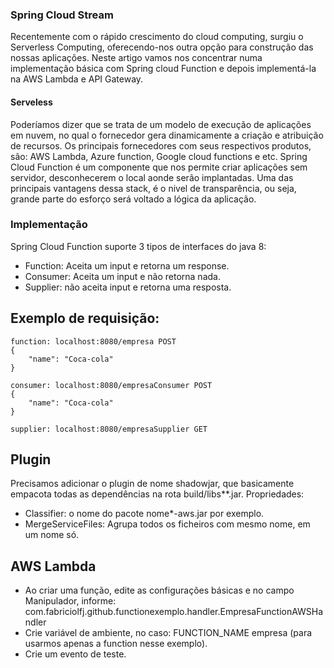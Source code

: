 ### Spring Cloud Stream

Recentemente com o rápido crescimento do cloud computing, surgiu o Serverless Computing, oferecendo-nos outra opção para construção das nossas aplicações.
Neste artigo vamos nos concentrar numa implementação básica com Spring cloud Function e depois implementá-la na AWS Lambda e API Gateway.

#### Serveless
Poderíamos dizer que se trata de um modelo de execução de aplicações em nuvem, no qual o fornecedor gera dinamicamente a criação e atribuição de recursos.
Os principais fornecedores com seus respectivos produtos, são: AWS Lambda, Azure function, Google cloud functions e etc.
Spring Cloud Function é um componente que nos permite criar aplicações sem servidor, desconhecerem o local aonde serão implantadas. Uma das principais vantagens dessa stack, é o nivel de transparência, ou seja, grande parte do esforço será voltado a lógica da aplicação.

### Implementação
Spring Cloud Function suporte 3 tipos de interfaces do java 8:
- Function: Aceita um input e retorna um response.
- Consumer: Aceita um input e não retorna nada.
- Supplier: não aceita input e retorna uma resposta.

## Exemplo de requisição:

```
function: localhost:8080/empresa POST
{
    "name": "Coca-cola"
}

consumer: localhost:8080/empresaConsumer POST
{
    "name": "Coca-cola"
}

supplier: localhost:8080/empresaSupplier GET 

```

## Plugin
Precisamos adicionar o plugin de nome shadowjar, que basicamente empacota todas as dependências na rota build/libs**.jar.
Propriedades:
- Classifier: o nome do pacote nome*-aws.jar por exemplo.
- MergeServiceFiles: Agrupa todos os ficheiros com mesmo nome, em um nome só.

## AWS Lambda
- Ao criar uma função, edite as configurações básicas e no campo Manipulador, informe: com.fabriciolfj.github.functionexemplo.handler.EmpresaFunctionAWSHandler
- Crie variável de ambiente, no caso: FUNCTION_NAME empresa (para usarmos apenas a function nesse exemplo).
- Crie um evento de teste.
